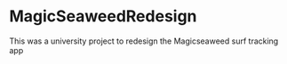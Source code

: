 # MagicSeaweedRedesign
This was a university project to redesign the Magicseaweed surf tracking app
